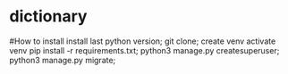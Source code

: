 # dictionary

#How to install
install last python version;
git clone;
create venv
activate venv
pip install -r requirements.txt;
python3 manage.py createsuperuser;
python3 manage.py migrate;
